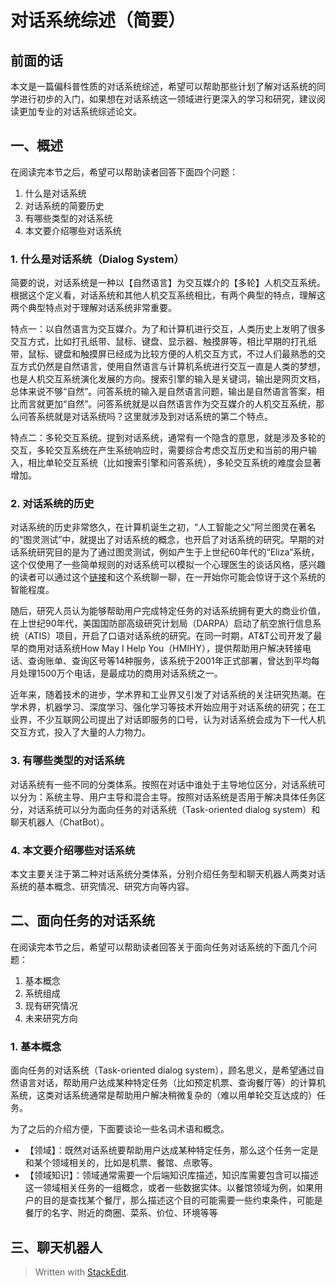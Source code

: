 # 对话系统综述（简要）

## 前面的话

本文是一篇偏科普性质的对话系统综述，希望可以帮助那些计划了解对话系统的同学进行初步的入门，如果想在对话系统这一领域进行更深入的学习和研究，建议阅读更加专业的对话系统综述论文。

## 一、概述

在阅读完本节之后，希望可以帮助读者回答下面四个问题：
1. 什么是对话系统
2. 对话系统的简要历史
3. 有哪些类型的对话系统
4. 本文要介绍哪些对话系统

### 1. 什么是对话系统（Dialog System）

简要的说，对话系统是一种以【自然语言】为交互媒介的【多轮】人机交互系统。根据这个定义看，对话系统和其他人机交互系统相比，有两个典型的特点，理解这两个典型特点对于理解对话系统非常重要。

特点一：以自然语言为交互媒介。为了和计算机进行交互，人类历史上发明了很多交互方式，比如打孔纸带、鼠标、键盘、显示器、触摸屏等，相比早期的打孔纸带，鼠标、键盘和触摸屏已经成为比较方便的人机交互方式，不过人们最熟悉的交互方式仍然是自然语言，使用自然语言与计算机系统进行交互一直是人类的梦想，也是人机交互系统演化发展的方向。搜索引擎的输入是关键词，输出是网页文档，总体来说不够“自然”。问答系统的输入是自然语言问题，输出是自然语言答案，相比而言就更加“自然”。问答系统就是以自然语言作为交互媒介的人机交互系统，那么问答系统就是对话系统吗？这里就涉及到对话系统的第二个特点。

特点二：多轮交互系统。提到对话系统，通常有一个隐含的意思，就是涉及多轮的交互，多轮交互系统在产生系统响应时，需要综合考虑交互历史和当前的用户输入，相比单轮交互系统（比如搜索引擎和问答系统），多轮交互系统的难度会显著增加。

### 2. 对话系统的历史

对话系统的历史非常悠久，在计算机诞生之初，“人工智能之父”阿兰图灵在著名的“图灵测试”中，就提出了对话系统的概念，也开启了对话系统的研究。早期的对话系统研究目的是为了通过图灵测试，例如产生于上世纪60年代的“Eliza”系统，这个仅使用了一些简单规则的对话系统可以模拟一个心理医生的谈话风格，感兴趣的读者可以通过这个[链接](https://www.eclecticenergies.com/ego/eliza)和这个系统聊一聊，在一开始你可能会惊讶于这个系统的智能程度。

随后，研究人员认为能够帮助用户完成特定任务的对话系统拥有更大的商业价值，在上世纪90年代，美国国防部高级研究计划局（DARPA）启动了航空旅行信息系统（ATIS）项目，开启了口语对话系统的研究。在同一时期，AT&T公司开发了最早的商用对话系统How May I Help You（HMIHY），提供帮助用户解决转接电话、查询账单、查询区号等14种服务，该系统于2001年正式部署，曾达到平均每月处理1500万个电话，是最成功的商用对话系统之一。

近年来，随着技术的进步，学术界和工业界又引发了对话系统的关注研究热潮。在学术界，机器学习、深度学习、强化学习等技术开始应用于对话系统的研究；在工业界，不少互联网公司提出了对话即服务的口号，认为对话系统会成为下一代人机交互方式，投入了大量的人力物力。

### 3. 有哪些类型的对话系统

对话系统有一些不同的分类体系。按照在对话中谁处于主导地位区分，对话系统可以分为：系统主导、用户主导和混合主导。按照对话系统是否用于解决具体任务区分，对话系统可以分为面向任务的对话系统（Task-oriented dialog system）和聊天机器人（ChatBot）。

### 4. 本文要介绍哪些对话系统

本文主要关注于第二种对话系统分类体系，分别介绍任务型和聊天机器人两类对话系统的基本概念、研究情况、研究方向等内容。

## 二、面向任务的对话系统

在阅读完本节之后，希望可以帮助读者回答关于面向任务对话系统的下面几个问题：
1. 基本概念
2. 系统组成
3. 现有研究情况
4. 未来研究方向

### 1. 基本概念

面向任务的对话系统（Task-oriented dialog system），顾名思义，是希望通过自然语言对话，帮助用户达成某种特定任务（比如预定机票、查询餐厅等）的计算机系统，这类对话系统通常是帮助用户解决稍微复杂的（难以用单轮交互达成的）任务。

为了之后的介绍方便，下面要谈论一些名词术语和概念。

* 【领域】：既然对话系统要帮助用户达成某种特定任务，那么这个任务一定是和某个领域相关的，比如是机票、餐馆、点歌等。
* 【领域知识】：领域通常需要一个后端知识库描述，知识库需要包含可以描述这一领域相关任务的一组概念，或者一些数据实体。以餐馆领域为例，如果用户的目的是查找某个餐厅，那么描述这个目的可能需要一些约束条件，可能是餐厅的名字、附近的商圈、菜系、价位、环境等等


## 三、聊天机器人

> Written with [StackEdit](https://stackedit.io/).
<!--stackedit_data:
eyJoaXN0b3J5IjpbLTYzNDc0MjM4NCw3NDE2NjAxNDUsMTY3OD
M4ODc3Niw1MTI4MjE0NDIsLTYzNzY5ODg3NiwtMjA2MzQwNzA0
MCwtMTE1NjY4NTE3MiwxMjM3NTk3OTc3XX0=
-->